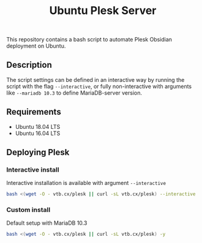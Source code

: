 <h1 align="center">Ubuntu Plesk Server</h1>
<p  align="center">
<a href="http://www.apache.org/licenses/LICENSE-2.0"><img src="http://img.shields.io/badge/license-Apache 2-blue.svg" alt="" class="loading" id="image-hash-bc6178aff0e15ee8f4edae603da1dae0507fe3b777dd8805798f27346188a087"></a>
<a href="https://travis-ci.org/VirtuBox/ubuntu-plesk-server"><img src="https://img.shields.io/travis/VirtuBox/ubuntu-plesk-server" alt="" class="loading" id="image-hash-82e1c6d8511303293d97069a09b0af49d3663e60ba7776ae8a0070d3f5341a53"></a>
<img src="https://img.shields.io/github/last-commit/VirtuBox/ubuntu-plesk-server" alt="" class="loading" id="image-hash-f064751bd7f01bbca0f077a9287d0d81a8fb4ebecef5bbc4363f37358ae6a9df"></p>
</p>

This repository contains a bash script to automate Plesk Obsidian deployment on Ubuntu.

## Description

The script settings can be defined in an interactive way by running the script with the flag `--interactive`, or fully non-interactive with arguments like `--mariadb 10.3` to define MariaDB-server version.

## Requirements

* Ubuntu 18.04 LTS
* Ubuntu 16.04 LTS

## Deploying Plesk

### Interactive install

Interactive installation is available with argument `--interactive`

```bash
bash <(wget -O - vtb.cx/plesk || curl -sL vtb.cx/plesk) --interactive
```

### Custom install

Default setup with MariaDB 10.3

```bash
bash <(wget -O - vtb.cx/plesk || curl -sL vtb.cx/plesk) -y
```
